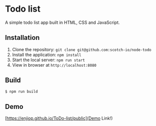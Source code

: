 # Todo list

A simple todo list app built in HTML, CSS and JavaScript.

## Installation

1. Clone the repository: `git clone git@github.com:scotch-io/node-todo`
2. Install the application: `npm install`
3. Start the local server: `npm run start`
4. View in browser at `http://localhost:8080`

## Build

```bash
$ npm run build
```

## Demo

[https://enjiop.github.io/ToDo-list/public](Demo Link!)
